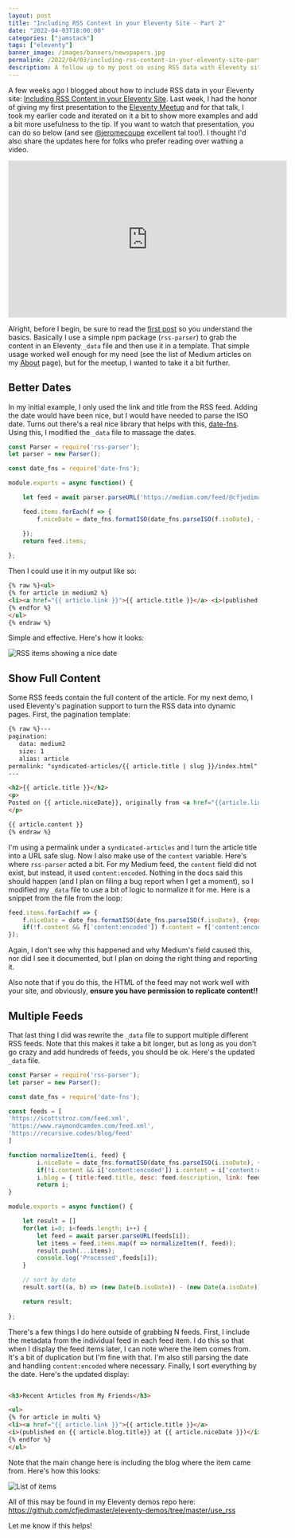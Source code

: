 ```yaml
---
layout: post
title: "Including RSS Content in your Eleventy Site - Part 2"
date: "2022-04-03T18:00:00"
categories: ["jamstack"]
tags: ["eleventy"]
banner_image: /images/banners/newspapers.jpg
permalink: /2022/04/03/including-rss-content-in-your-eleventy-site-part-2
description: A follow up to my post on using RSS data with Eleventy sites
---
```


A few weeks ago I blogged about how to include RSS data in your Eleventy site: [Including RSS Content in your Eleventy Site](https://www.raymondcamden.com/2022/03/08/including-rss-content-in-your-eleventy-site). Last week, I had the honor of giving my first presentation to the [Eleventy Meetup](https://11tymeetup.dev/) and for that talk, I took my earlier code and iterated on it a bit to show more examples and add a bit more usefulness to the tip. If you want to watch that presentation, you can do so below (and see [@jeromecoupe](https://twitter.com/jeromecoupe) excellent tal too!). I thought I'd also share the updates here for folks who prefer reading over wathing a video.

<iframe width="560" height="315" src="https://www.youtube.com/embed/FHjsSPsMUUc" title="YouTube video player" frameborder="0" allow="accelerometer; autoplay; clipboard-write; encrypted-media; gyroscope; picture-in-picture" allowfullscreen style="display:block;margin:auto"></iframe>

Alright, before I begin, be sure to read the [first post](https://www.raymondcamden.com/2022/03/08/including-rss-content-in-your-eleventy-site) so you understand the basics. Basically I use a simple npm package (`rss-parser`) to grab the content in an Eleventy `_data` file and then use it in a template. That simple usage worked well enough for my need (see the list of Medium articles on my [About](/about) page), but for the meetup, I wanted to take it a bit further.

## Better Dates

In my initial example, I only used the link and title from the RSS feed. Adding the date would have been nice, but I would have needed to parse the ISO date. Turns out there's a real nice library that helps with this, [date-fns](https://www.npmjs.com/package/date-fns). Using this, I modified the `_data` file to massage the dates. 

```js
const Parser = require('rss-parser');
let parser = new Parser();

const date_fns = require('date-fns');

module.exports = async function() {

	let feed = await parser.parseURL('https://medium.com/feed/@cfjedimaster');

	feed.items.forEach(f => {
		f.niceDate = date_fns.formatISO(date_fns.parseISO(f.isoDate), {representation: 'date'});

	});
	return feed.items;
	
};
```

Then I could use it in my output like so:

```html
{% raw %}<ul>
{% for article in medium2 %}
<li><a href="{{ article.link }}">{{ article.title }}</a> <i>(published {{ article.niceDate }})</i></li>
{% endfor %}
</ul>
{% endraw %}
```

Simple and effective. Here's how it looks:

<p>
<img data-src="https://static.raymondcamden.com/images/2022/04/rss2-1.jpg" alt="RSS items showing a nice date" class="lazyload imgborder imgcenter">
</p>

## Show Full Content

Some RSS feeds contain the full content of the article. For my next demo, I used Eleventy's pagination support to turn the RSS data into dynamic pages. First, the pagination template:

```html
{% raw %}---
pagination:
   data: medium2
   size: 1
   alias: article
permalink: "syndicated-articles/{{ article.title | slug }}/index.html"
---

<h2>{{ article.title }}</h2>
<p>
Posted on {{ article.niceDate}}, originally from <a href="{{article.link}}" target="_new">{{article.link}}</a>.
</p>

{{ article.content }}
{% endraw %}
```

I'm using a permalink under a `syndicated-articles` and I turn the article title into a URL safe slug. Now I also make use of the `content` variable. Here's where `rss-parser` acted a bit. For my Medium feed, the `content` field did not exist, but instead, it used `content:encoded`. Nothing in the docs said this should happen (and I plan on filing a bug report when I get a moment), so I modified my `_data` file to use a bit of logic to normalize it for me. Here is a snippet from the file from the loop:

```js
feed.items.forEach(f => {
	f.niceDate = date_fns.formatISO(date_fns.parseISO(f.isoDate), {representation: 'date'});
	if(!f.content && f['content:encoded']) f.content = f['content:encoded'];
});
```

Again, I don't see why this happened and why Medium's field caused this, nor did I see it documented, but I plan on doing the right thing and reporting it. 

Also note that if you do this, the HTML of the feed may not work well with your site, and obviously, <strong>ensure you have permission to replicate content!!</strong>

## Multiple Feeds

That last thing I did was rewrite the `_data` file to support multiple different RSS feeds. Note that this makes it take a bit longer, but as long as you don't go crazy and add hundreds of feeds, you should be ok. Here's the updated `_data` file. 

```js
const Parser = require('rss-parser');
let parser = new Parser();

const date_fns = require('date-fns');

const feeds = [
'https://scottstroz.com/feed.xml',
'https://www.raymondcamden.com/feed.xml',
'https://recursive.codes/blog/feed'
]

function normalizeItem(i, feed) {
		i.niceDate = date_fns.formatISO(date_fns.parseISO(i.isoDate), {representation: 'date'});
		if(!i.content && i['content:encoded']) i.content = i['content:encoded'];
		i.blog = { title:feed.title, desc: feed.description, link: feed.link };
		return i;
}

module.exports = async function() {

	let result = []
	for(let i=0; i<feeds.length; i++) {
		let feed = await parser.parseURL(feeds[i]);
		let items = feed.items.map(f => normalizeItem(f, feed));
		result.push(...items);
		console.log('Processed',feeds[i]);
	}

	// sort by date
	result.sort((a, b) => (new Date(b.isoDate)) - (new Date(a.isoDate)));

	return result;
	
};
```

There's a few things I do here outside of grabbing N feeds. First, I include the metadata from the individual feed in each feed item. I do this so that when I display the feed items later, I can note where the item comes from. It's a bit of duplication but I'm fine with that. I'm also still parsing the date and handling `content:encoded` where necessary. Finally, I sort everything by the date. Here's the updated display:

```html

<h3>Recent Articles from My Friends</h3>

<ul>
{% for article in multi %}
<li><a href="{{ article.link }}">{{ article.title }}</a> 
<i>(published on {{ article.blog.title}} at {{ article.niceDate }})</i></li>
{% endfor %}
</ul>
```

Note that the main change here is including the blog where the item came from. Here's how this looks:

<p>
<img data-src="https://static.raymondcamden.com/images/2022/04/rss2-2.jpg" alt="List of items" class="lazyload imgborder imgcenter">
</p>

All of this may be found in my Eleventy demos repo here: <https://github.com/cfjedimaster/eleventy-demos/tree/master/use_rss>

Let me know if this helps!